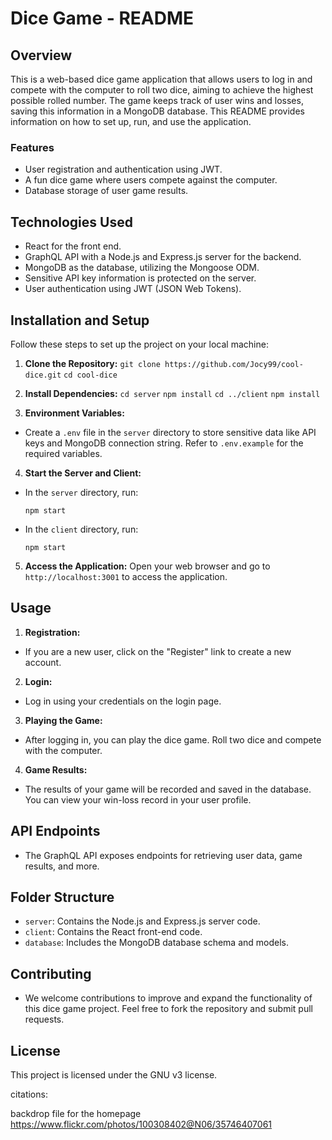 # Dice Game - README

## Overview
This is a web-based dice game application that allows users to log in and compete with the computer to roll two dice, aiming to achieve the highest possible rolled number. The game keeps track of user wins and losses, saving this information in a MongoDB database. This README provides information on how to set up, run, and use the application.

### Features
- User registration and authentication using JWT.
- A fun dice game where users compete against the computer.
- Database storage of user game results.

## Technologies Used
- React for the front end.
- GraphQL API with a Node.js and Express.js server for the backend.
- MongoDB as the database, utilizing the Mongoose ODM.
- Sensitive API key information is protected on the server.
- User authentication using JWT (JSON Web Tokens).

## Installation and Setup
Follow these steps to set up the project on your local machine:

1. **Clone the Repository:**
`git clone https://github.com/Jocy99/cool-dice.git`
`cd cool-dice`

2. **Install Dependencies:** 
`cd server`
`npm install`
`cd ../client`
`npm install`

3. **Environment Variables:**
- Create a `.env` file in the `server` directory to store sensitive data like API keys and MongoDB connection string. Refer to `.env.example` for the required variables.

4. **Start the Server and Client:**
- In the `server` directory, run:
  ```
  npm start
  ```
- In the `client` directory, run:
  ```
  npm start
  ```

5. **Access the Application:**
Open your web browser and go to `http://localhost:3001` to access the application.

## Usage
1. **Registration:**
- If you are a new user, click on the "Register" link to create a new account.

2. **Login:**
- Log in using your credentials on the login page.

3. **Playing the Game:**
- After logging in, you can play the dice game. Roll two dice and compete with the computer.

4. **Game Results:**
- The results of your game will be recorded and saved in the database. You can view your win-loss record in your user profile.

## API Endpoints
- The GraphQL API exposes endpoints for retrieving user data, game results, and more.

## Folder Structure
- `server`: Contains the Node.js and Express.js server code.
- `client`: Contains the React front-end code.
- `database`: Includes the MongoDB database schema and models.

## Contributing
- We welcome contributions to improve and expand the functionality of this dice game project. Feel free to fork the repository and submit pull requests.

## License
This project is licensed under the GNU v3 license. 

citations:

backdrop file for the homepage
https://www.flickr.com/photos/100308402@N06/35746407061
